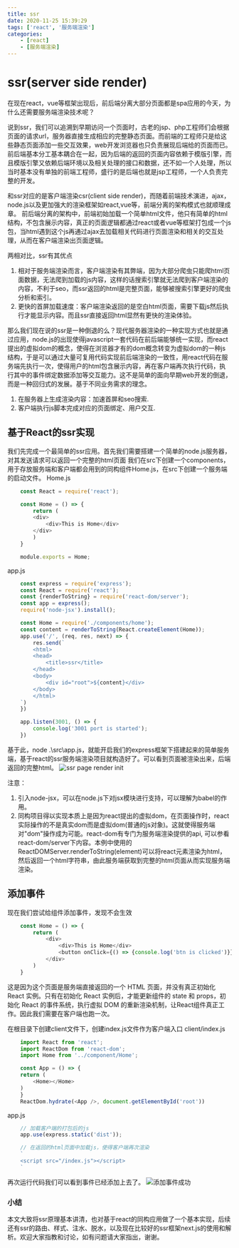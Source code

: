 ```yaml
---
title: ssr
date: 2020-11-25 15:39:29
tags: ['react', '服务端渲染']
categories: 
    - [react]
    - [服务端渲染]
---
```


# ssr(server side render)

在现在react，vue等框架出现后，前后端分离大部分页面都是spa应用的今天，为什么还需要服务端渲染技术呢？

说到ssr，我们可以追溯到早期访问一个页面时，古老的jsp、php工程师们会根据页面的请求url，服务器直接生成相应的完整静态页面。而前端的工程师只是给这些静态页面添加一些交互效果，web开发浏览器也只负责展现后端给的页面而已。前后端基本分工基本耦合在一起，因为后端的返回的页面内容依赖于模版引擎，而且模版引擎又依赖后端环境以及相关处理的接口和数据，还不如一个人处理，所以当时基本没有单独的前端工程师，盛行的是后端也就是jsp工程师，一个人负责完整的开发。

和ssr对应的是客户端渲染csr(client side render)，而随着前端技术演进，ajax，node.js以及更加强大的渲染框架如react,vue等，前端分离的架构模式也就顺理成章。
前后端分离的架构中，前端初始加载一个简单html文件，他只有简单的html结构，不包含展示内容，真正的页面逻辑都通过react或者vue等框架打包成一个js包，当html遇到这个js再通过ajax去加载相关代码进行页面渲染和相关的交互处理，从而在客户端渲染出页面逻辑。

两相对比，ssr有其优点

1. 相对于服务端渲染而言，客户端渲染有其弊端，因为大部分爬虫只能爬html页面数据，无法爬到加载的js内容，这样的话搜索引擎就无法爬到客户端渲染的内容，不利于seo，而ssr返回的html是完整页面，能够被搜索引擎更好的爬虫分析和索引。
2. 更快的首屏加载速度：客户端渲染返回的是空白html页面，需要下载js然后执行才能显示内容。而且ssr直接返回html显然有更快的渲染体验。

那么我们现在说的ssr是一种倒退的么？现代服务器渲染的一种实现方式也就是通过应用，node.js的出现使得javascript一套代码在前后端能够统一实现，而react提出的虚拟dom的概念，使得在浏览器才有的dom概念转变为虚拟dom的一种js结构，于是可以通过大量可复用代码实现前后端渲染的一致性，用react代码在服务端先执行一次，使得用户的html包含展示内容，再在客户端再次执行代码，执行其中的事件绑定数据添加等交互能力。这不是简单的面向早期web开发的倒退，而是一种回归式的发展。基于不同业务需求的理念。

1. 在服务器上生成渲染内容：加速首屏和seo搜索.
2. 客户端执行js脚本完成对应的页面绑定、用户交互.

## 基于React的ssr实现

我们先完成一个最简单的ssr应用。首先我们需要搭建一个简单的node.js服务器，对其发送请求可以返回一个完整的html页面
我们在src下创建一个components，用于存放服务端和客户端都会用到的同构组件Home.js，在src下创建一个服务端的启动文件。
Home.js

```javascript
    const React = require('react');

    const Home = () => {
        return (
        <div>
            <div>This is Home</div>
        </div>
        )
    }

    module.exports = Home;

```

app.js

```javascript
    const express = require('express');
    const React = require('react');
    const {renderToString} = require('react-dom/server');
    const app = express();
    require('node-jsx').install();

    const Home = require('./components/home');
    const content = renderToString(React.createElement(Home));
    app.use('/', (req, res, next) => {
        res.send(`
        <html>
        <head>
            <title>ssr</title>
        </head>
        <body>
            <div id="root">${content}</div>
        </body>
        </html>
    `)
    })

    app.listen(3001, () => {
        console.log('3001 port is started');
    })

```

基于此，node .\src\app.js，就能开启我们的express框架下搭建起来的简单服务端，基于react的ssr服务端渲染项目就构造好了。可以看到页面被渲染出来，后端返回的完整html。
![ssr page render init](https://cdn.jsdelivr.net/gh/kankanbujian/image_host@main/65b878a914296bf6d38ee7ac595bc2ee-ssr_init-e3a791.png)

注意：

1. 引入node-jsx，可以在node.js下对jsx模块进行支持，可以理解为babel的作用。
2. 同构项目得以实现本质上是因为react提出的虚拟dom，在页面操作时，react实际操作的不是真实dom而是虚拟dom(普通的js对象)。这就使得服务端对"dom"操作成为可能。react-dom有专门为服务端渲染提供的api, 可以参看react-dom/server下内容。本例中使用的ReactDOMServer.renderToString(element)可以将react元素渲染为html，然后返回一个html字符串，由此服务端获取到完整的html页面从而实现服务端渲染。

## 添加事件

现在我们尝试给组件添加事件，发现不会生效

```javascript
    const Home = () => {
        return (
            <div>
                <div>This is Home</div>
                <button onClick={() => {console.log('btn is clicked')}}>按钮</button>
            </div>
        )
    }
```

这是因为这个页面是服务端直接返回的一个 HTML 页面，并没有真正初始化 React 实例。只有在初始化 React 实例后，才能更新组件的 state 和 props，初始化 React 的事件系统，执行虚拟 DOM 的重新渲染机制，让React组件真正工作。因此我们需要在客户端也跑一次。

在根目录下创建client文件下，创建index.js文件作为客户端入口
client/index.js

```javascript
    import React from 'react';
    import ReactDom from 'react-dom';
    import Home from '../component/Home';

    const App = () => {
    return (
        <Home></Home>
    )
    }
    ReactDom.hydrate(<App />, document.getElementById('root'))
```

app.js

```javascript
    // 加载客户端的打包后的js
    app.use(express.static('dist'));

    // 在返回的html页面中加载js，使得客户端再次渲染
    `
    <script src="/index.js"></script>
    `
```

再次运行代码我们可以看到事件已经添加上去了。
![添加事件成功](https://cdn.jsdelivr.net/gh/kankanbujian/image_host@main/635a99af91e73e8ce0a3361c4a65543f-ssr_add_event-3f5e26.png)

### 小结

本文大致将ssr原理基本讲清，也对基于react的同构应用做了一个基本实现，后续还有ssr的路由、样式、注水、脱水，以及现在比较好的ssr框架next.js的使用和解析。欢迎大家指教和讨论，如有问题请大家指出，谢谢。
